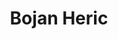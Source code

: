 ---
SICRIS: null
draft: false
fixName: bojan_heric
lab: null
labPos: null
location: R3.39 - Finančno računovodska služba
mailInfo: bojan.heric@fri.uni-lj.si
officeHours: null
profName: Bojan Heric
profTitle: Finančno-računovodska služba
telephoneInfo: null
title: Bojan Heric
---
